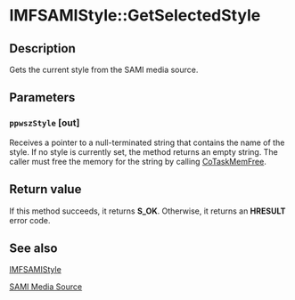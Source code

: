 # IMFSAMIStyle::GetSelectedStyle

## Description

Gets the current style from the SAMI media source.

## Parameters

### `ppwszStyle` [out]

Receives a pointer to a null-terminated string that contains the name of the style. If no style is currently set, the method returns an empty string. The caller must free the memory for the string by calling [CoTaskMemFree](https://learn.microsoft.com/windows/desktop/api/combaseapi/nf-combaseapi-cotaskmemfree).

## Return value

If this method succeeds, it returns **S_OK**. Otherwise, it returns an **HRESULT** error code.

## See also

[IMFSAMIStyle](https://learn.microsoft.com/windows/desktop/api/mfidl/nn-mfidl-imfsamistyle)

[SAMI Media Source](https://learn.microsoft.com/windows/desktop/medfound/sami-media-source)